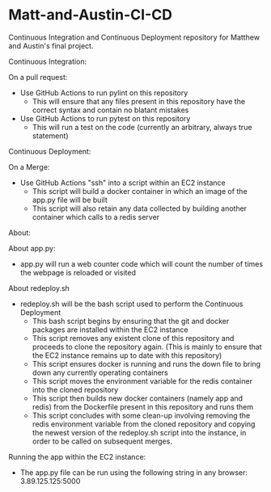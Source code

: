 # Matt-and-Austin-CI-CD
Continuous Integration and Continuous Deployment repository for Matthew and Austin's final project.

Continuous Integration:

On a pull request:
 - Use GitHub Actions to run pylint on this repository
    - This will ensure that any files present in this repository have the correct syntax and contain no blatant mistakes
 - Use GitHub Actions to run pytest on this repository
    - This will run a test on the code (currently an arbitrary, always true statement)

Continuous Deployment:
 
On a Merge:
 - Use GitHub Actions "ssh" into a script within an EC2 instance
    - This script will build a docker container in which an image of the app.py file will be built
    - This script will also retain any data collected by building another container which calls to a redis server 

About:

About app.py:
 - app.py will run a web counter code which will count the number of times the webpage is reloaded or visited

About redeploy.sh
 - redeploy.sh will be the bash script used to perform the Continuous Deployment
    - This bash script begins by ensuring that the git and docker packages are installed within the EC2 instance
    - This script removes any existent clone of this repository and proceeds to clone the repository again. (This is mainly to ensure that the EC2 instance remains up to date with this repository)
    - This script ensures docker is running and runs the down file to bring down any currently operating containers
    - This script moves the environment variable for the redis container into the cloned repository
    - This script then builds new docker containers (namely app and redis) from the Dockerfile present in this repository and runs them 
    - This script concludes with some clean-up involving removing the redis environment variable from the cloned repository and copying the newest version of the redeploy.sh script into the instance, in order to be called on subsequent merges.

Running the app within the EC2 instance:
 - The app.py file can be run using the following string in any browser: 3.89.125.125:5000
